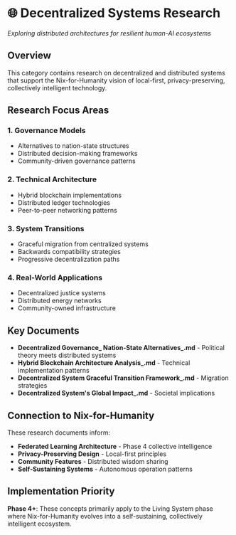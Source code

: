 # 🌐 Decentralized Systems Research

*Exploring distributed architectures for resilient human-AI ecosystems*

## Overview

This category contains research on decentralized and distributed systems that support the Nix-for-Humanity vision of local-first, privacy-preserving, collectively intelligent technology.

## Research Focus Areas

### 1. Governance Models
- Alternatives to nation-state structures
- Distributed decision-making frameworks
- Community-driven governance patterns

### 2. Technical Architecture
- Hybrid blockchain implementations
- Distributed ledger technologies
- Peer-to-peer networking patterns

### 3. System Transitions
- Graceful migration from centralized systems
- Backwards compatibility strategies
- Progressive decentralization paths

### 4. Real-World Applications
- Decentralized justice systems
- Distributed energy networks
- Community-owned infrastructure

## Key Documents

- **Decentralized Governance_ Nation-State Alternatives_.md** - Political theory meets distributed systems
- **Hybrid Blockchain Architecture Analysis_.md** - Technical implementation patterns
- **Decentralized System Graceful Transition Framework_.md** - Migration strategies
- **Decentralized System's Global Impact_.md** - Societal implications

## Connection to Nix-for-Humanity

These research documents inform:
- **Federated Learning Architecture** - Phase 4 collective intelligence
- **Privacy-Preserving Design** - Local-first principles
- **Community Features** - Distributed wisdom sharing
- **Self-Sustaining Systems** - Autonomous operation patterns

## Implementation Priority

**Phase 4+**: These concepts primarily apply to the Living System phase where Nix-for-Humanity evolves into a self-sustaining, collectively intelligent ecosystem.